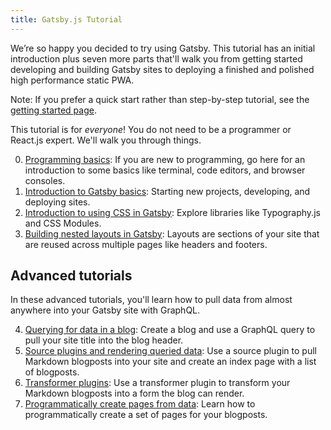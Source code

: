 ```yaml
---
title: Gatsby.js Tutorial
---
```


We’re so happy you decided to try using Gatsby. This tutorial has an initial introduction plus seven more parts that'll walk you from getting started developing and building Gatsby sites to deploying a finished and polished high performance static PWA.

Note: If you prefer a quick start rather than step-by-step tutorial, see the [getting started page](/docs/).

This tutorial is for _everyone_! You do not need to be a programmer or React.js expert. We'll walk you through things.

0. [Programming basics](/tutorial/part-zero/): If you are new to programming, go here for an introduction to some basics like terminal, code editors, and browser consoles.
1. [Introduction to Gatsby basics](/tutorial/part-one/): Starting new projects, developing, and deploying sites.
1. [Introduction to using CSS in Gatsby](/tutorial/part-two/): Explore libraries like Typography.js and CSS Modules.
1. [Building nested layouts in Gatsby](/tutorial/part-three/): Layouts are sections of your site that are reused across multiple pages like headers and footers.

## Advanced tutorials

In these advanced tutorials, you'll learn how to pull data from almost anywhere into your Gatsby site with GraphQL.

4. [Querying for data in a blog](/tutorial/part-four/): Create a blog and use a GraphQL query to pull your site title into the blog header.
5. [Source plugins and rendering queried data](/tutorial/part-five/): Use a source plugin to pull Markdown blogposts into your site and create an index page with a list of blogposts.
6. [Transformer plugins](/tutorial/part-six/): Use a transformer plugin to transform your Markdown blogposts into a form the blog can render.
7. [Programmatically create pages from data](/tutorial/part-seven/): Learn how to programmatically create a set of pages for your blogposts.
